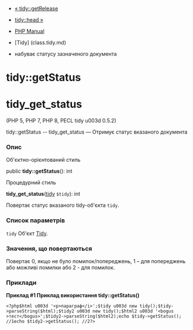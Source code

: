 - [« tidy::getRelease](tidy.getrelease.md)
- [tidy::head »](tidy.head.md)

- [PHP Manual](index.md)
- [Tidy] (class.tidy.md)
- набуває статусу зазначеного документа

# tidy::getStatus

# tidy_get_status

(PHP 5, PHP 7, PHP 8, PECL tidy u003d 0.5.2)

tidy::getStatus -- tidy_get_status — Отримує статус вказаного
документа

### Опис

Об'єктно-орієнтований стиль

public **tidy::getStatus**(): int

Процедурний стиль

**tidy_get_status**([tidy](class.tidy.md) `$tidy`): int

Повертає статус вказаного tidy-об'єкта `tidy`.

### Список параметрів

`tidy`
Об'єкт [Tidy](class.tidy.md).

### Значення, що повертаються

Повертає 0, якщо не було помилок/попереджень, 1 – для попереджень
або можливі помилки або 2 - для помилок.

### Приклади

**Приклад #1 Приклад використання **tidy::getStatus()****

` <?php$html u003d '<p>параграф</i>';$tidy u003d new tidy();$tidy->parseString($html);$tidy2 u003d new tidy();$html2 u003d '<bogus >тест</bogus>';$tidy2->parseString($html2);echo $tidy->getStatus(); //1echo $tidy2->getStatus(); //2?> `
